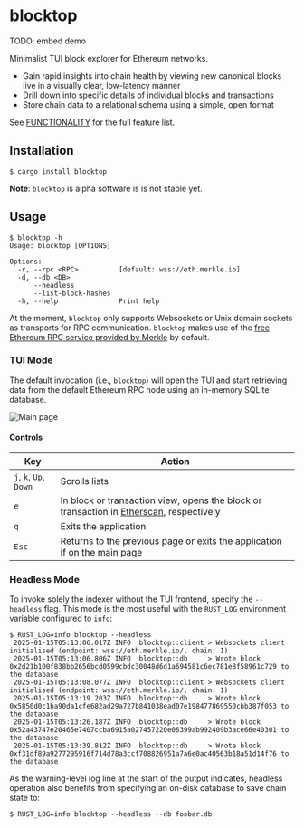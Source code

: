 # blocktop #

TODO: embed demo

Minimalist TUI block explorer for Ethereum networks.

 - Gain rapid insights into chain health by viewing new canonical blocks live in a visually clear, low-latency manner
 - Drill down into specific details of individual blocks and transactions
 - Store chain data to a relational schema using a simple, open format

See [FUNCTIONALITY](docs/FUNCTIONALITY.md) for the full feature list.

## Installation ##

```
$ cargo install blocktop
```

**Note**: `blocktop` is alpha software is is not stable yet.

## Usage ##

```
$ blocktop -h
Usage: blocktop [OPTIONS]

Options:
  -r, --rpc <RPC>          [default: wss://eth.merkle.io]
  -d, --db <DB>            
      --headless           
      --list-block-hashes  
  -h, --help               Print help
```

At the moment, `blocktop` only supports Websockets or Unix domain sockets as transports for RPC communication. `blocktop` makes use of the [free Ethereum RPC service provided by Merkle](https://merkle.io/free-eth-rpc) by default.

### TUI Mode ###

The default invocation (i.e., `blocktop`) will open the TUI and start retrieving data from the default Ethereum RPC node using an in-memory SQLite database.

![Main page](https://pbs.twimg.com/media/GglTD6CbkAA1CpC?format=png&name=large)

#### Controls ####

| Key | Action |
| --- | --- |
| `j`, `k`, `Up`, `Down` | Scrolls lists | 
| `e` | In block or transaction view, opens the block or transaction in [Etherscan](https://etherscan.io), respectively |
| `q` | Exits the application |
| `Esc` | Returns to the previous page or exits the application if on the main page |

### Headless Mode ###

To invoke solely the indexer without the TUI frontend, specify the `--headless` flag. This mode is the most useful with the `RUST_LOG` environment variable configured to `info`:

```
$ RUST_LOG=info blocktop --headless
 2025-01-15T05:13:06.017Z INFO  blocktop::client > Websockets client initialised (endpoint: wss://eth.merkle.io/, chain: 1)
 2025-01-15T05:13:06.806Z INFO  blocktop::db     > Wrote block 0x2d21b100f838bb2656bcd0599cbdc30048d6d1a694581c6ec781e8f58961c729 to the database
 2025-01-15T05:13:08.077Z INFO  blocktop::client > Websockets client initialised (endpoint: wss://eth.merkle.io/, chain: 1)
 2025-01-15T05:13:19.203Z INFO  blocktop::db     > Wrote block 0x5850d0c1ba90da1cfe682ad29a727b841038ead07e198477869550cbb387f053 to the database
 2025-01-15T05:13:26.187Z INFO  blocktop::db     > Wrote block 0x52a43747e20465e7407ccba6915a027457220e06399ab992409b3ace66e40301 to the database
 2025-01-15T05:13:39.812Z INFO  blocktop::db     > Wrote block 0xf31df89a9277295916f714d78a3ccf708826951a7a6e0ac40563b18a51d14f76 to the database
```

As the warning-level log line at the start of the output indicates, headless operation also benefits from specifying an on-disk database to save chain state to:

```
$ RUST_LOG=info blocktop --headless --db foobar.db
```

